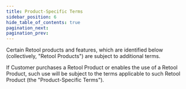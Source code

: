 ```yaml
---
title: Product-Specific Terms
sidebar_position: 6
hide_table_of_contents: true
pagination_next:
pagination_prev:
---
```


Certain Retool products and features, which are identified below (collectively, "Retool Products") are subject to additional terms.

If Customer purchases a Retool Product or enables the use of a Retool Product, such use will be subject to the terms applicable to such Retool Product (the "Product-Specific Terms").

<DocCardList />
